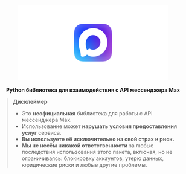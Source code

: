 <p align="center">
    <img src="assets/logo.png" alt="WebMax" width="400">
</p>

<p align="center">
    <strong>Python библиотека для взаимодействия с API мессенджера Max</strong>
</p>

> **Дисклеймер**
> 
> *   Это **неофициальная** библиотека для работы с API мессенджера Max.
> *   Использование может **нарушать условия предоставления услуг** сервиса.
> *   **Вы используете её исключительно на свой страх и риск.**
> *   **Мы не несём никакой ответственности** за любые последствия использования этого пакета, включая, но не ограничиваясь: блокировку аккаунтов, утерю данных, юридические риски и любые другие проблемы.

